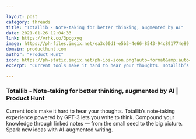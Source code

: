 ```yaml
---

layout: post
category: threads
title: "Totallib - Note-taking for better thinking, augmented by AI"
date: 2021-01-26 12:04:33
link: https://vrhk.co/3pogxyq
image: https://ph-files.imgix.net/ea3c00d1-e5b3-4e66-8543-94c891774e89.png?auto=format&fit=crop&frame=1&h=512&w=1024
domain: producthunt.com
author: "Product Hunt"
icon: https://ph-static.imgix.net/ph-ios-icon.png?auto=format&amp;auto=compress
excerpt: "Current tools make it hard to hear your thoughts. Totallib’s note-taking experience powered by GPT-3 lets you write to think. Compound your knowledge through linked notes — from the small seed to the big picture. Spark new ideas with AI-augmented writing."

---
```


### Totallib - Note-taking for better thinking, augmented by AI | Product Hunt

Current tools make it hard to hear your thoughts. Totallib’s note-taking experience powered by GPT-3 lets you write to think. Compound your knowledge through linked notes — from the small seed to the big picture. Spark new ideas with AI-augmented writing.